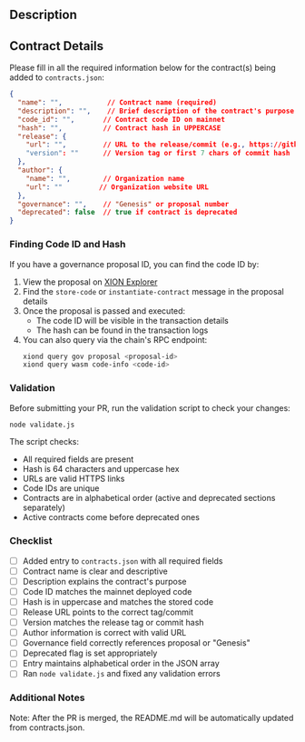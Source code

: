 ## Description

<!-- Provide a brief description of the changes in this PR -->

## Contract Details

Please fill in all the required information below for the contract(s) being added to `contracts.json`:

```json
{
  "name": "",           // Contract name (required)
  "description": "",    // Brief description of the contract's purpose
  "code_id": "",       // Contract code ID on mainnet
  "hash": "",          // Contract hash in UPPERCASE
  "release": {
    "url": "",         // URL to the release/commit (e.g., https://github.com/org/repo/releases/tag/v1.0.0)
    "version": ""      // Version tag or first 7 chars of commit hash
  },
  "author": {
    "name": "",        // Organization name
    "url": ""         // Organization website URL
  },
  "governance": "",    // "Genesis" or proposal number
  "deprecated": false  // true if contract is deprecated
}
```

### Finding Code ID and Hash

If you have a governance proposal ID, you can find the code ID by:

1. View the proposal on [XION Explorer](https://explorer.burnt.com/xion/gov)
2. Find the `store-code` or `instantiate-contract` message in the proposal details
3. Once the proposal is passed and executed:
   - The code ID will be visible in the transaction details
   - The hash can be found in the transaction logs
4. You can also query via the chain's RPC endpoint:
   ```bash
   xiond query gov proposal <proposal-id>
   xiond query wasm code-info <code-id>
   ```

### Validation

Before submitting your PR, run the validation script to check your changes:

```bash
node validate.js
```

The script checks:
- All required fields are present
- Hash is 64 characters and uppercase hex
- URLs are valid HTTPS links
- Code IDs are unique
- Contracts are in alphabetical order (active and deprecated sections separately)
- Active contracts come before deprecated ones

### Checklist

- [ ] Added entry to `contracts.json` with all required fields
- [ ] Contract name is clear and descriptive
- [ ] Description explains the contract's purpose
- [ ] Code ID matches the mainnet deployed code
- [ ] Hash is in uppercase and matches the stored code
- [ ] Release URL points to the correct tag/commit
- [ ] Version matches the release tag or commit hash
- [ ] Author information is correct with valid URL
- [ ] Governance field correctly references proposal or "Genesis"
- [ ] Deprecated flag is set appropriately
- [ ] Entry maintains alphabetical order in the JSON array
- [ ] Ran `node validate.js` and fixed any validation errors

### Additional Notes

<!-- Add any additional context or notes about the contract deployment here -->

Note: After the PR is merged, the README.md will be automatically updated from contracts.json.